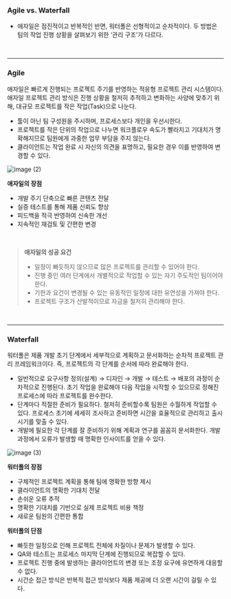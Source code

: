 ### Agile vs. Waterfall

- 애자일은 점진적이고 반복적인 반면, 워터폴은 선형적이고 순차적이다. 두 방법은 팀의 작업 진행 상황을 살펴보기 위한 ‘관리 구조’가 다르다.

<br>

---

### Agile

애자일은 빠르게 진행되는 프로젝트 주기를 반영하는 적응형 프로젝트 관리 시스템이다. 애자일 프로젝트 관리 방식은 진행 상황을 철저히 추적하고 변화하는 사양에 맞추기 위해, 대규모 프로젝트를 작은 작업(Task)으로 나눈다.

- 툴이 아닌 팀 구성원을 주시하며, 프로세스보다 개인을 우선시한다.
- 프로젝트를 작은 단위의 작업으로 나누면 워크플로우 속도가 빨라지고 기대치가 명확해지므로 팀원에게 과중한 업무 부담을 주지 않는다.
- 클라이언트는 작업 완료 시 자신의 의견을 표명하고, 필요한 경우 이를 반영하여 변경할 수 있다.

![image (2)](https://github.com/user-attachments/assets/aab8e3fa-2344-47f2-ae5b-5f2d9ae5ef18)

**애자일의 장점**

- 개발 주기 단축으로 빠른 콘텐츠 전달
- 실증 테스트를 통해 제품 신뢰도 향상
- 피드백을 적극 반영하여 신속한 개선
- 지속적인 재검토 및 간편한 변경

<br>

> **애자일의 성공 요건**
>
> - 일정이 빠듯하지 않으므로 많은 프로젝트를 관리할 수 있어야 한다.
> - 진행 중인 여러 단계에서 개별적으로 작업할 수 있는 자기 주도적인 팀이어야 한다.
> - 기한과 요건이 변경될 수 있는 유동적인 일정에 대한 유연성을 가져야 한다.
> - 프로젝트 구조가 산발적이므로 자금을 철저히 관리해야 한다.

<br>

---

### Waterfall

워터폴은 제품 개발 초기 단계에서 세부적으로 계획하고 문서화하는 순차적 프로젝트 관리 프레임워크이다. 즉, 프로젝트의 각 단계를 순서에 따라 완료해야 한다.

- 일반적으로 요구사항 정의(설계) → 디자인 → 개발 → 테스트 → 배포의 과정이 순차적으로 진행된다. 초기 작업을 완료해야 다음 작업을 시작할 수 있으므로 정해진 프로세스에 따라 프로젝트를 완수한다.
- 단계마다 적절한 준비가 필요하다. 철저히 준비할수록 팀원은 수월하게 작업할 수 있다. 프로세스 초기에 세세히 조사하고 준비하면 시간을 효율적으로 관리하고 출시 시기를 맞출 수 있다.
- 개발에 필요한 각 단계를 잘 준비하기 위해 계획과 연구를 꼼꼼히 문서화한다. 개발 과정에서 오류가 발생할 때 명확한 인사이트를 얻을 수 있다.

![image (3)](https://github.com/user-attachments/assets/e1d7660d-4552-4568-b02b-585cbbcc49bb)

**워터폴의 장점**

- 구체적인 프로젝트 계획을 통해 팀에 명확한 방향 제시
- 클라이언트의 명확한 기대치 전달
- 손쉬운 오류 추적
- 명확한 기대치를 기반으로 실제 프로젝트 비용 책정
- 새로운 팀원의 간편한 통합

**워터폴의 단점**

- 빠듯한 일정으로 인해 프로젝트 전체에 차질이나 문제가 발생할 수 있다.
- QA와 테스트는 프로세스 마지막 단계에 진행되므로 복잡할 수 있다.
- 프로젝트 진행 중에 발생하는 클라이언트의 변경 또는 조정 요구에 유연하게 대응할 수 없다.
- 시간순 접근 방식은 반복적 접근 방식보다 제품 제공에 더 오랜 시간이 걸릴 수 있다.